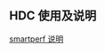 ## HDC 使用及说明


[smartperf 说明](https://gitee.com/openharmony/docs/blob/master/zh-cn/application-dev/application-test/smartperf-guidelines.md)
